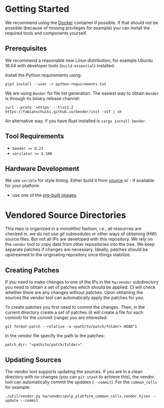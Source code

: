 # Getting Started

We recommend using the [Docker](ug/../docker.md) container if possible. If that
should not be possible (because of missing privileges for example) you can
install the required tools and components yourself.

## Prerequisites

We recommend a reasonable new Linux distribution, for example Ubuntu 18.04 with
developer tools (`build-essential`) installed.

Install the Python requirements using:

```
pip3 install --user -r python-requirements.txt
```

We are using `Bender` for file list generation. The easiest way to obtain
`Bender` is through its binary release channel:

```
curl --proto '=https' --tlsv1.2 https://fabianschuiki.github.io/bender/init -sSf | sh
```

An alternative way, if you have Rust installed is `cargo install bender`.

## Tool Requirements

- `bender >= 0.21`
- `verilator >= 4.100`

## Hardware Development

We use `verible` for style linting. Either build it from
[source](https://github.com/google/verible) or - if available for your platform
- use one of the [pre-built images](https://github.com/google/verible/releases).

# Vendored Source Directories

This repo is organized in a monolithic fashion, i.e., all resources are checked
in, we do not use git submodules or other ways of obtaining (HW) source files.
But not all IPs are developed with this repository. We rely on the `vendor` tool
to copy data from other repositories into the tree. We keep separate patches if
changes are necessary. Ideally, patches should be upstreamed to the originating
repository once things stabilize.

## Creating Patches

If you need to make changes to one of the IPs in the `hw/vendor` subdirectory
you need to obtain a set of patches which should be applied. CI will check
whether there are any changes without patches. Upon obtaining the sources the
vendor tool can automatically apply the patches for you.

To create patches you first need to commit the changes. Then, in the current
directory create a set of patches (it will create a file for each commit) for
the commit (range) you are interested:

```
git format-patch --relative -o <path/to/patch/folder> HEAD^1
```

In the vendor file specify the path to the patches:

```
patch_dir: "<path/to/patch/folder>"
```

## Updating Sources

The vendor tool supports updating the sources. If you are in a clean directory
with no changes (you can `git stash` to achieve this), the vendor tool can
automatically commit the updates (`--commit`). For the `common_cells` for
example:

```
./util/vendor.py hw/vendor/pulp_platform_common_cells.vendor.hjson --update --commit
```

